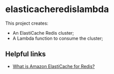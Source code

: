 # elasticacheredislambda

This project creates:
- An ElastiCache Redis cluster;
- A Lambda function to consume the cluster;

## Helpful links

- [What is Amazon ElastiCache for Redis?][1]

[1]: https://docs.aws.amazon.com/AmazonElastiCache/latest/red-ug/WhatIs.html